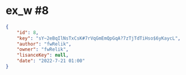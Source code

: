 
# ex_w #8
                
```JSON
{
    "id": 8,
    "key": "sY~2eBqIlNsTxCsK#7rVqGmEmQpGqA?7zTjTdTiHso$6yKaycL",
    "author": "fwRelik",
    "owner": "fwRelik",
    "lisanceKey": null,
    "date": "2022-7-21 01:00"
}
```
